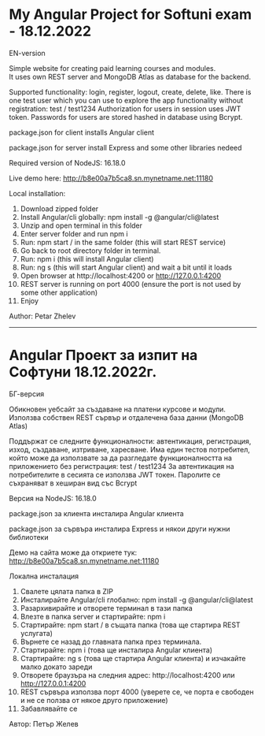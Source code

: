 # My Angular Project for Softuni exam - 18.12.2022

EN-version

Simple website for creating paid learning courses and modules.  
It uses own REST server and MongoDB Atlas as database for the backend.

Supported functionality: login, register, logout, create, delete, like. There is one test user which you can use to explore the app functionality
without registration: test / test1234
Authorization for users in session uses JWT token. Passwords for users are stored hashed in database using Bcrypt.

package.json for client installs Angular client

package.json for server install Express and some other libraries nedeed

Required version of NodeJS: 16.18.0

Live demo here: http://b8e00a7b5ca8.sn.mynetname.net:11180

Local installation:

1. Download zipped folder
2. Install Angular/cli globally: npm install -g @angular/cli@latest
3. Unzip and open terminal in this folder
4. Enter server folder and run npm i
5. Run: npm start / in the same folder (this will start REST service)
6. Go back to root directory folder in terminal.
7. Run: npm i (this will install Angular client)
8. Run: ng s (this will start Angular client) and wait a bit until it loads
9. Open browser at http://localhost:4200 or http://127.0.0.1:4200
10. REST server is running on port 4000 (ensure the port is not used by some other application)
11. Enjoy

Author: Petar Zhelev

---

# Angular Проект за изпит на Софтуни 18.12.2022г.

БГ-версия

Обикновен уебсайт за създаване на платени курсове и модули.
Използва собствен REST сървър и отдалечена база данни (MongoDB Atlas)

Поддържат се следните функционалности: автентикация, регистрация, изход, създаване, изтриване, харесване. Има един тестов потребител,
който може да използвате за да разгледате функционалността на приложението без регистрация: test / test1234
За автентикация на потребителите в сесията се използва JWT токен. Паролите се съхраняват в хеширан вид със Bcrypt

Версия на NodeJS: 16.18.0

package.json за клиента инсталира Angular клиента

package.json за сървъра инсталира Express и някои други нужни библиотеки

Демо на сайта може да откриете тук: http://b8e00a7b5ca8.sn.mynetname.net:11180

Локална инсталация

1. Свалете цялата папка в ZIP
2. Инсталирайте Angular/cli глобално: npm install -g @angular/cli@latest
3. Разархивирайте и отворете терминал в тази папка
4. Влезте в папка server и стартирайте: npm i
5. Стартирайте: npm start / в същата папка (това ще стартира REST услугата)
6. Върнете се назад до главната папка през терминала.
7. Стартирайте: npm i (това ще инсталира Angular клиента)
8. Стартирайте: ng s (това ще стартира Angular клиента) и изчакайте малко докато зареди
9. Отворете браузъра на следния адрес: http://localhost:4200 или http://127.0.0.1:4200
10. REST сървъра използва порт 4000 (уверете се, че порта е свободен и не се ползва от някое друго приложение)
11. Забавлявайте се

Автор: Петър Желев
